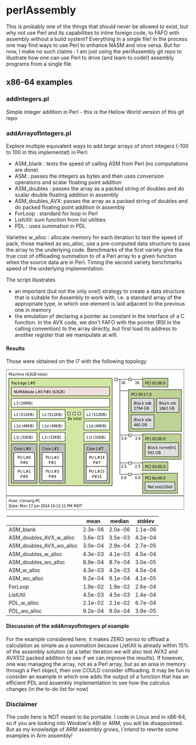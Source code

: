 # perlAssembly

This is probably one of the things that should never be allowed to exist, but why not use Perl and its capabilities to inline foreign code, to FAFO with assembly without a build system? Everything in a single file! In the process one may find ways to use Perl to enhance NASM and vice versa. But for now, I make no such claims : I am just using the perlAssembly git repo to illustrate how one can use Perl to drive (and learn to code!) assembly programs from a single file. 

## x86-64 examples

### addIntegers.pl
Simple integer addition in Perl - this is the Hellow World version of this git repo

### addArrayofIntegers.pl
Explore multiple equivalent ways to add *large* arrays of short integers (-100 to 100 in this implementat) in Perl:
* ASM\_blank : tests the speed of calling ASM from Perl (no computations are done)
* ASM : passes the integers as bytes and then uses conversion operations and scalar floating point addition
* ASM\_doubles : passes the array as a packed string of doubles and do scalar double floating addition in assembly
* ASM\_doubles\_AVX: passes the array as a packed string of doubles and do packed floating point addition in assembly
* ForLoop : standard for loop in Perl
* ListUtil: sum function from list utilities
* PDL : uses summation in PDL

Varieties w\_alloc : allocate memory for each iteration to test the speed of pack, those marked
as wo\_alloc, use a pre-computed data structure to pass the array to the underlying code. 
Benchmarks of the first variety give the true cost of offloading summation to of a Perl array to a given 
function when the source data are in Perl. Timing the second variety benchmarks speed of the
underlying implementation.

The script illustrates 
* an important (but not the only one!) strategy to create a data structure
that is suitable for Assembly to work with, i.e. a standard array of the appropriate type, 
in which one element is laid adjacent to the previous one in memory
* the emulation of declaring a pointer as constant in the interface of a C function. In the
AVX code, we don't FAFO with the pointer (RSI in the calling convention) to the array directly,
but first load its address to another register that we manipulate at will.  


#### Results
Those were obtained on the i7 with the following topology

![Topology of system](i7.png)

|                              |  mean  | median | stddev |
|------------------------------|--------|--------|--------|
|ASM\_blank                    | 2.3e-06| 2.0e-06| 1.1e-06|
|ASM\_doubles\_AVX\_w\_alloc   | 3.6e-03| 3.5e-03| 4.2e-04|
|ASM\_doubles\_AVX\_wo\_alloc  | 3.0e-04| 2.9e-04| 2.7e-05|
|ASM\_doubles\_w\_alloc        | 4.3e-03| 4.1e-03| 4.5e-04|
|ASM\_doubles\_wo\_alloc       | 8.9e-04| 8.7e-04| 3.0e-05|
|ASM\_w\_alloc                 | 4.3e-03| 4.2e-03| 4.5e-04|
|ASM\_wo\_alloc                | 9.2e-04| 9.1e-04| 4.1e-05|
|ForLoop                       | 1.9e-02| 1.9e-02| 2.6e-04|
|ListUtil                      | 4.5e-03| 4.5e-03| 1.4e-04|
|PDL\_w\_alloc                 | 2.1e-02| 2.1e-02| 6.7e-04|
|PDL\_wo\_alloc                | 9.2e-04| 9.0e-04| 3.9e-05|

#### Discussion of the addArrayofIntegers.pl example
For the example considered here, it makes ZERO senso to offload a calculation as simple as a 
summation because ListUtil is already within 15% of the assembly solution (at a latter iteration
we will also test AVX2 and AVX512 packed addition to see if we can improve the results). 
If however, one was managing the array, not as a Perl array, but as an area in memory through 
a Perl object, then one COULD consider offloading. It may be fun to consider an example in 
which one adds the output of a function that has an efficient PDL and assembly implementation
to see how the calculus changes (in the to-do list for now)
### Disclaimer
The code here is NOT meant to be portable. I code in Linux and in x86-64, so if you are looking into Window's ABI or ARM, you will be disappointed. But as my knowledge of ARM assembly grows, I intend to rewrite some examples in Arm assembly!
